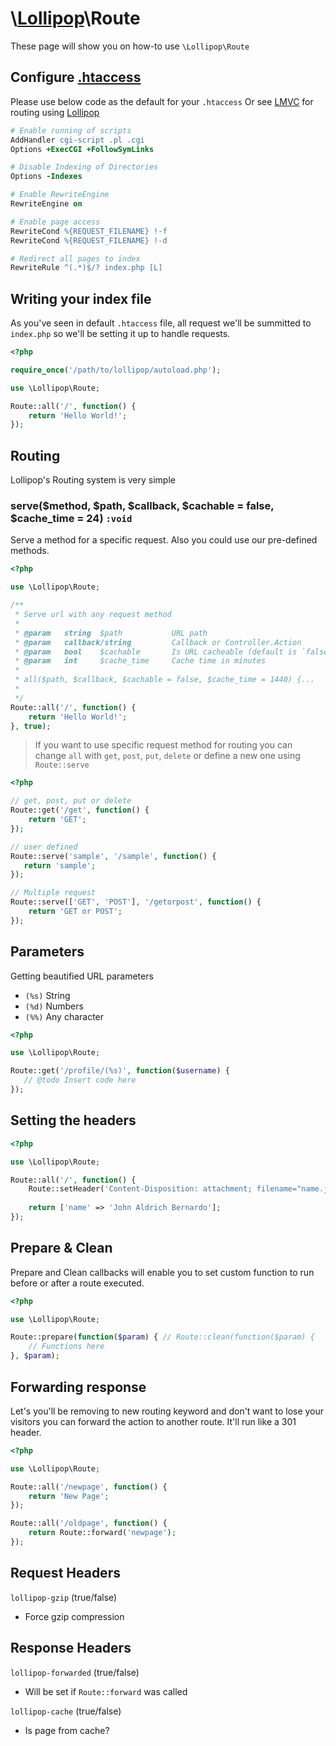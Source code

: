 # \\[Lollipop](https://github.com/jabernardo/lollipop-php)\Route

These page will show you on how-to use ```\Lollipop\Route``` 

## Configure [.htaccess](http://www.htaccess-guide.com/)
Please use below code as the default for your ```.htaccess```
Or see [LMVC](http://github.com/jabernardo/lmvc) for routing using 
[Lollipop](https://github.com/jabernardo/lollipop-php)

```apache
# Enable running of scripts
AddHandler cgi-script .pl .cgi
Options +ExecCGI +FollowSymLinks

# Disable Indexing of Directories
Options -Indexes

# Enable RewriteEngine
RewriteEngine on

# Enable page access 
RewriteCond %{REQUEST_FILENAME} !-f
RewriteCond %{REQUEST_FILENAME} !-d

# Redirect all pages to index
RewriteRule ^(.*)$/? index.php [L]
```

## Writing your index file
As you've seen in default ```.htaccess``` file, all request we'll be summitted
to ```index.php``` so we'll be setting it up to handle requests.

```php
<?php

require_once('/path/to/lollipop/autoload.php');

use \Lollipop\Route;

Route::all('/', function() {
    return 'Hello World!';
});

```

## Routing
Lollipop's Routing system is very simple

### serve($method, $path, $callback, $cachable = false, $cache_time = 24) ```:void```

Serve a method for a specific request.
Also you could use our pre-defined methods.

```php
<?php

use \Lollipop\Route;

/**
 * Serve url with any request method
 *
 * @param   string  $path           URL path
 * @param   callback/string         Callback or Controller.Action
 * @param   bool    $cachable       Is URL cacheable (default is `false`)
 * @param   int     $cache_time     Cache time in minutes
 *
 * all($path, $callback, $cachable = false, $cache_time = 1440) {...
 *
 */
Route::all('/', function() {
    return 'Hello World!';
}, true);

```
> If you want to use specific request method for routing you can change `all` with
`get`, `post`, `put`, `delete` or define a new one using `Route::serve`

```php
<?php

// get, post, put or delete
Route::get('/get', function() {
    return 'GET'; 
});

// user defined
Route::serve('sample', '/sample', function() {
   return 'sample'; 
});

// Multiple request
Route::serve(['GET', 'POST'], '/getorpost', function() {
    return 'GET or POST';
});

```

## Parameters
Getting beautified URL parameters

- ```(%s)``` String
- ```(%d)``` Numbers
- ```(%%)``` Any character

```php
<?php

use \Lollipop\Route;

Route::get('/profile/(%s)', function($username) {
   // @todo Insert code here 
});


```


## Setting the headers

```php
<?php

use \Lollipop\Route;

Route::all('/', function() {
    Route::setHeader('Content-Disposition: attachment; filename="name.json"');
    
    return ['name' => 'John Aldrich Bernardo'];
});


```

## Prepare & Clean
Prepare and Clean callbacks will enable you to set custom function to run before
or after a route executed.

```php
<?php

use \Lollipop\Route;

Route::prepare(function($param) { // Route::clean(function($param) {
    // Functions here
}, $param);

```

## Forwarding response
Let's you'll be removing to new routing keyword and don't want to lose your
visitors you can forward the action to another route. It'll run like a 301 header.

```php
<?php

use \Lollipop\Route;

Route::all('/newpage', function() {
    return 'New Page'; 
});

Route::all('/oldpage', function() {
    return Route::forward('newpage'); 
});


```

## Request Headers

`lollipop-gzip` (true/false)
- Force gzip compression

## Response Headers

`lollipop-forwarded` (true/false)
- Will be set if `Route::forward` was called

`lollipop-cache` (true/false)
- Is page from cache?
